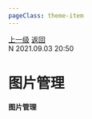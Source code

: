 ```yaml
---
pageClass: theme-item
---
```

<div class="extend-header">
    <div class="info">
        <div class="record">
            <a class="back" href="./">上一级</a>
            <a class="back" href="./">返回</a>
        </div>        
        <div class="mini">
            <span>N 2021.09.03 20:50</span>
        </div>
    </div>
    <div class="content"></div>
</div>
<div class="content-header">
<h1>图片管理</h1><strong>图片管理</strong>
</div>
<div class="static-content">


</div>
